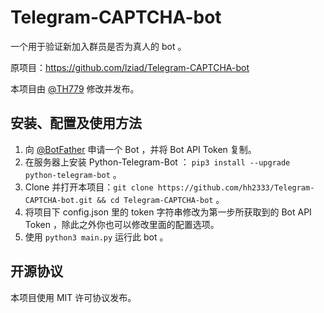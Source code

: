 # Telegram-CAPTCHA-bot

一个用于验证新加入群员是否为真人的 bot 。

原项目：https://github.com/lziad/Telegram-CAPTCHA-bot

本项目由 [@TH779](https://t.me/TH779) 修改并发布。

## 安装、配置及使用方法

1. 向 [@BotFather](https://t.me/BotFather) 申请一个 Bot ，并将 Bot API Token 复制。
2. 在服务器上安装 Python-Telegram-Bot ： `pip3 install --upgrade python-telegram-bot` 。
3. Clone 并打开本项目：`git clone https://github.com/hh2333/Telegram-CAPTCHA-bot.git && cd Telegram-CAPTCHA-bot` 。
4. 将项目下 config.json 里的 token 字符串修改为第一步所获取到的 Bot API Token ，除此之外你也可以修改里面的配置选项。
5. 使用 `python3 main.py` 运行此 bot 。

## 开源协议

本项目使用 MIT 许可协议发布。
